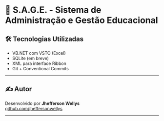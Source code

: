 # 📘 S.A.G.E. - Sistema de Administração e Gestão Educacional

## 🛠 Tecnologias Utilizadas

- VB.NET com VSTO (Excel)
- SQLite (em breve)
- XML para interface Ribbon
- Git + Conventional Commits

---

## ✍️ Autor

Desenvolvido por **Jhefferson Wellys**  
[github.com/jheffersonwellys](https://github.com/jheffersonwellys)

---
